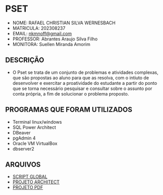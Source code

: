 # PSET
- NOME: RAFAEL CHRISTIAN SILVA WERNESBACH
- MATRICULA: 202308237
- EMAIL: nkmnoff@gmail.com
- PROFESSOR: Abrantes Araujo Silva Filho
- MONITORA: Suellen Miranda Amorim


## DESCRIÇÃO
- O Pset se trata de um conjunto de problemas e atividades complexas, que são propostas ao aluno
 para que as resolva, com o intiuto de desenvolver e exercitar a proatividade do 
 estudante a partir do ponto que se torna necessário pesquisar e consultar sobre o assunto por conta própria, a fim de solucionar o problema proposto.

## PROGRAMAS QUE FORAM UTILIZADOS

- Terminal linux/windows
- SQL Power Architect
- DBeaver
- pgAdmin 4
- Oracle VM VirtualBox
- dbserver2

## ARQUIVOS

- [SCRIPT GLOBAL](pset1/cc1md_202308237_postgresql.sql)
- [PROJETO ARCHITECT](pset1/cc1md_202308237_postgresql.architect)
- [PROJETO PDF](pset1/cc1md_202308237_postgresql.pdf)

